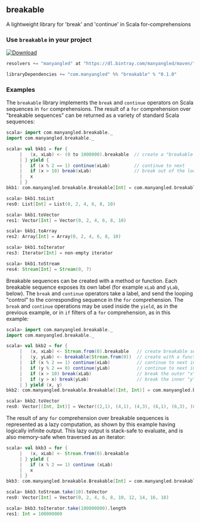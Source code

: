 ## breakable
A lightweight library for 'break' and 'continue' in Scala for-comprehensions

### Use `breakable` in your project
[![Download](https://api.bintray.com/packages/manyangled/maven/breakable/images/download.svg?version=0.1.0) ](https://bintray.com/manyangled/maven/breakable/0.1.0/link)

```scala
resolvers += "manyangled" at "https://dl.bintray.com/manyangled/maven/"

libraryDependencies += "com.manyangled" %% "breakable" % "0.1.0"
```

### Examples

The `breakable` library implements the `break` and `continue` operators on Scala sequences in `for` comprehensions.  The result of a `for` comprehension over "breakable sequences" can be returned as a variety of standard Scala sequences:
```scala
scala> import com.manyangled.breakable._
import com.manyangled.breakable._

scala> val bkb1 = for {
     |   (x, xLab) <- (0 to 1000000).breakable  // create a "breakable sequence"
     | } yield {
     |   if (x % 2 == 1) continue(xLab)         // continue to next
     |   if (x > 10) break(xLab)                // break out of the loop
     |   x
     | }
bkb1: com.manyangled.breakable.Breakable[Int] = com.manyangled.breakable.Breakable@7e02ffa5

scala> bkb1.toList
res0: List[Int] = List(0, 2, 4, 6, 8, 10)

scala> bkb1.toVector
res1: Vector[Int] = Vector(0, 2, 4, 6, 8, 10)

scala> bkb1.toArray
res2: Array[Int] = Array(0, 2, 4, 6, 8, 10)

scala> bkb1.toIterator
res3: Iterator[Int] = non-empty iterator

scala> bkb1.toStream
res4: Stream[Int] = Stream(0, ?)
```

Breakable sequences can be created with a method or function.  Each breakable sequence exposes its own label (for example `xLab` and `yLab`, below).  The `break` and `continue` operators take a label, and send the looping "control" to the corresponding sequence in the `for` comprehension.  The `break` and `continue` operations may be used inside the `yield`, as in the previous example, or in `if` filters of a `for` comprehension, as in this example:
```scala
scala> import com.manyangled.breakable._
import com.manyangled.breakable._

scala> val bkb2 = for {
     |   (x, xLab) <- Stream.from(0).breakable   // create breakable sequence with a method
     |   (y, yLab) <- breakable(Stream.from(0))  // create with a function
     |   if (x % 2 == 1) continue(xLab)          // continue to next in outer "x" loop
     |   if (y % 2 == 0) continue(yLab)          // continue to next in inner "y" loop
     |   if (x > 10) break(xLab)                 // break the outer "x" loop
     |   if (y > x) break(yLab)                  // break the inner "y" loop
     | } yield (x, y)
bkb2: com.manyangled.breakable.Breakable[(Int, Int)] = com.manyangled.breakable.Breakable@34dc53d2

scala> bkb2.toVector
res0: Vector[(Int, Int)] = Vector((2,1), (4,1), (4,3), (6,1), (6,3), (6,5), (8,1), (8,3), (8,5), (8,7), (10,1), (10,3), (10,5), (10,7), (10,9))
```

The result of any `for` comprehension over breakable sequences is represented as a lazy computation, as shown by this example having logically infinite output.  This lazy output is stack-safe to evaluate, and is also memory-safe when traversed as an iterator:
```scala
scala> val bkb3 = for {
     |   (x, xLab) <- Stream.from(0).breakable
     | } yield {
     |   if (x % 2 == 1) continue (xLab)
     |   x
     | }
bkb3: com.manyangled.breakable.Breakable[Int] = com.manyangled.breakable.Breakable@65aad230

scala> bkb3.toStream.take(10).toVector
res0: Vector[Int] = Vector(0, 2, 4, 6, 8, 10, 12, 14, 16, 18)

scala> bkb3.toIterator.take(100000000).length
res1: Int = 100000000
```
